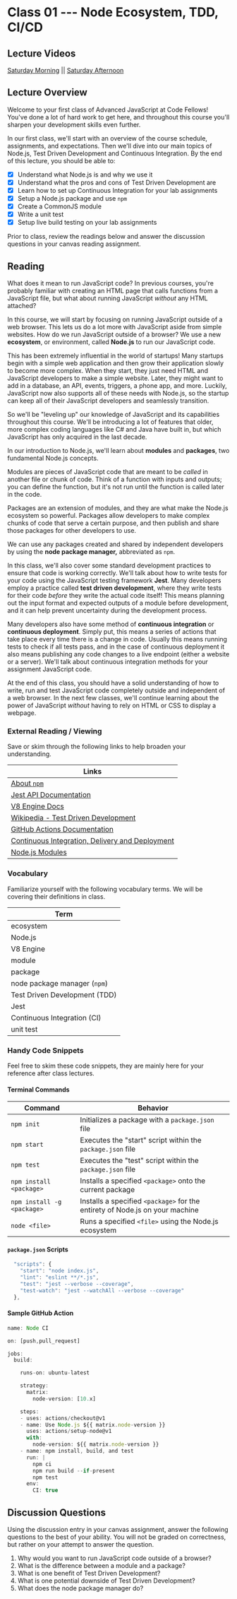 # Class 01 --- Node Ecosystem, TDD, CI/CD

## Lecture Videos 

[Saturday Morning](https://frontrowviews.com/Home/Event/Details/5e56f2bee4e6df15a8a39b82) || [Saturday Afternoon](https://frontrowviews.com/Home/Event/Details/5e684f72eee6d91618503d44) 

## Lecture Overview

Welcome to your first class of Advanced JavaScript at Code Fellows! You've done a lot of hard work to get here, and throughout this course you'll sharpen your development skills even further. 

In our first class, we'll start with an overview of the course schedule, assignments, and expectations. Then we'll dive into our main topics of Node.js, Test Driven Development and Continuous Integration. By the end of this lecture, you should be able to: 

- [x] Understand what Node.js is and why we use it 
- [x] Understand what the pros and cons of Test Driven Development are
- [x] Learn how to set up Continuous Integration for your lab assignments 
- [x] Setup a Node.js package and use `npm`
- [x] Create a CommonJS module 
- [x] Write a unit test
- [x] Setup live build testing on your lab assignments 

Prior to class, review the readings below and answer the discussion questions in your canvas reading assignment. 

## Reading

What does it mean to run JavaScript code? In previous courses, you're probably familiar with creating an HTML page that calls functions from a JavaScript file, but what about running JavaScript _without_ any HTML attached? 

In this course, we will start by focusing on running JavaScript outside of a web browser. This lets us do a lot more with JavaScript aside from simple websites. How do we run JavaScript outside of a browser? We use a new **ecosystem**, or environment, called **Node.js** to run our JavaScript code. 

This has been extremely influential in the world of startups! Many startups begin with a simple web application and then grow their application slowly to become more complex. When they start, they just need HTML and JavaScript developers to make a simple website. Later, they might want to add in a database, an API, events, triggers, a phone app, and more. Luckily, JavaScript now also supports all of these needs with Node.js, so the startup can keep all of their JavaScript developers and seamlessly transition. 

So we'll be "leveling up" our knowledge of JavaScript and its capabilities throughout this course. We'll be introducing a lot of features that older, more complex coding languages like C# and Java have built in, but which JavaScript has only acquired in the last decade. 

In our introduction to Node.js, we'll learn about **modules** and **packages**, two fundamental Node.js concepts. 

Modules are pieces of JavaScript code that are meant to be _called_ in another file or chunk of code. Think of a function with inputs and outputs; you can define the function, but it's not run until the function is called later in the code. 

Packages are an extension of modules, and they are what make the Node.js ecosystem so powerful. Packages allow developers to make complex chunks of code that serve a certain purpose, and then publish and share those packages for other developers to use. 

We can use any packages created and shared by independent developers by using the **node package manager,** abbreviated as `npm`.

In this class, we'll also cover some standard development practices to ensure that code is working correctly. We'll talk about how to write tests for your code using the JavaScript testing framework **Jest**. Many developers employ a practice called **test driven development**, where they write tests for their code _before_ they write the actual code itself! This means planning out the input format and expected outputs of a module before development, and it can help prevent uncertainty during the development process. 

Many developers also have some method of **continuous integration** or **continuous deployment**. Simply put, this means a series of actions that take place every time there is a change in code. Usually this means running tests to check if all tests pass, and in the case of continuous deployment it also means publishing any code changes to a live endpoint (either a website or a server). We'll talk about continuous integration methods for your assignment JavaScript code. 

At the end of this class, you should have a solid understanding of how to write, run and test JavaScript code completely outside and independent of a web browser. In the next few classes, we'll continue learning about the power of JavaScript *without* having to rely on HTML or CSS to display a webpage. 

### External Reading / Viewing 

Save or skim through the following links to help broaden your understanding.

| Links                                                             |
| ------------------------------------------------------------ |
| [About `npm`](https://docs.npmjs.com/about-npm/index.html)   |
| [Jest API Documentation](https://jestjs.io/docs/en/getting-started) |
| [V8 Engine Docs](https://v8.dev/docs)                        |
| [Wikipedia - Test Driven Development](https://en.wikipedia.org/wiki/Test-driven_development) |
| [GitHub Actions Documentation](https://help.github.com/en/actions) |
| [Continuous Integration, Delivery and Deployment](https://www.atlassian.com/continuous-delivery/principles/continuous-integration-vs-delivery-vs-deployment) |
| [Node.js Modules](https://nodejs.org/docs/latest/api/modules.html) |

### Vocabulary 

Familiarize yourself with the following vocabulary terms. We will be covering their definitions in class. 

| Term                          |
| ----------------------------- |
| ecosystem                     |
| Node.js                       |
| V8 Engine                     |
| module                        |
| package                       |
| node package manager (`npm`)  |
| Test Driven Development (TDD) |
| Jest                          |
| Continuous Integration (CI)   |
| unit test                     |

### Handy Code Snippets

Feel free to skim these code snippets, they are mainly here for your reference after class lectures. 

#### Terminal Commands

| Command                    | Behavior                                                     |
| -------------------------- | ------------------------------------------------------------ |
| `npm init`                 | Initializes a package with a `package.json` file             |
| `npm start`                | Executes the "start" script within the `package.json` file   |
| `npm test`                 | Executes the "test" script within the `package.json` file    |
| `npm install <package>`    | Installs a specified `<package>` onto the current package    |
| `npm install -g <package>` | Installs a specified `<package>` for the entirety of Node.js on your machine |
| `node <file>`              | Runs a specified `<file>` using the Node.js ecosystem        |

#### `package.json` Scripts

```javascript
  "scripts": {
    "start": "node index.js",
    "lint": "eslint **/*.js",
    "test": "jest --verbose --coverage",
    "test-watch": "jest --watchAll --verbose --coverage"
  },
```

#### Sample GitHub Action 

``` javascript
name: Node CI

on: [push,pull_request]

jobs:
  build:

    runs-on: ubuntu-latest

    strategy:
      matrix:
        node-version: [10.x]

    steps:
    - uses: actions/checkout@v1
    - name: Use Node.js ${{ matrix.node-version }}
      uses: actions/setup-node@v1
      with:
        node-version: ${{ matrix.node-version }}
    - name: npm install, build, and test
      run: |
        npm ci
        npm run build --if-present
        npm test
      env:
        CI: true
```

## Discussion Questions

Using the discussion entry in your canvas assignment, answer the following questions to the best of your ability. You will not be graded on correctness, but rather on your attempt to answer the question. 

1. Why would you want to run JavaScript code outside of a browser? 
2. What is the difference between a module and a package? 
3. What is one benefit of Test Driven Development? 
4. What is one potential downside of Test Driven Development? 
5. What does the node package manager do? 


